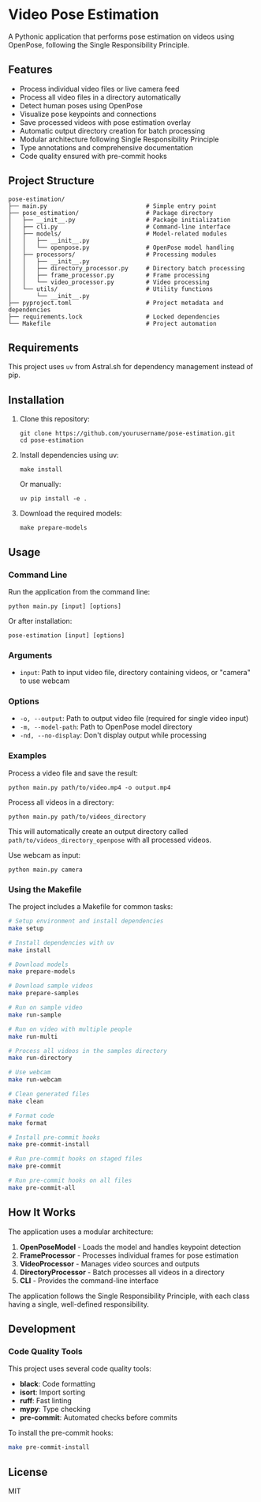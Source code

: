# Video Pose Estimation

A Pythonic application that performs pose estimation on videos using OpenPose, following the Single Responsibility Principle.

## Features

- Process individual video files or live camera feed
- Process all video files in a directory automatically
- Detect human poses using OpenPose
- Visualize pose keypoints and connections
- Save processed videos with pose estimation overlay
- Automatic output directory creation for batch processing
- Modular architecture following Single Responsibility Principle
- Type annotations and comprehensive documentation
- Code quality ensured with pre-commit hooks

## Project Structure

```
pose-estimation/
├── main.py                            # Simple entry point
├── pose_estimation/                   # Package directory
│   ├── __init__.py                    # Package initialization
│   ├── cli.py                         # Command-line interface
│   ├── models/                        # Model-related modules
│   │   ├── __init__.py
│   │   └── openpose.py                # OpenPose model handling
│   ├── processors/                    # Processing modules
│   │   ├── __init__.py
│   │   ├── directory_processor.py     # Directory batch processing
│   │   ├── frame_processor.py         # Frame processing
│   │   └── video_processor.py         # Video processing
│   └── utils/                         # Utility functions
│       └── __init__.py
├── pyproject.toml                     # Project metadata and dependencies
├── requirements.lock                  # Locked dependencies
└── Makefile                           # Project automation
```

## Requirements

This project uses `uv` from Astral.sh for dependency management instead of pip.

## Installation

1. Clone this repository:
   ```
   git clone https://github.com/yourusername/pose-estimation.git
   cd pose-estimation
   ```

2. Install dependencies using uv:
   ```
   make install
   ```

   Or manually:
   ```
   uv pip install -e .
   ```

3. Download the required models:
   ```
   make prepare-models
   ```

## Usage

### Command Line

Run the application from the command line:

```
python main.py [input] [options]
```

Or after installation:

```
pose-estimation [input] [options]
```

### Arguments

- `input`: Path to input video file, directory containing videos, or "camera" to use webcam

### Options

- `-o, --output`: Path to output video file (required for single video input)
- `-m, --model-path`: Path to OpenPose model directory
- `-nd, --no-display`: Don't display output while processing

### Examples

Process a video file and save the result:
```
python main.py path/to/video.mp4 -o output.mp4
```

Process all videos in a directory:
```
python main.py path/to/videos_directory
```
This will automatically create an output directory called `path/to/videos_directory_openpose` with all processed videos.

Use webcam as input:
```
python main.py camera
```

### Using the Makefile

The project includes a Makefile for common tasks:

```bash
# Setup environment and install dependencies
make setup

# Install dependencies with uv
make install

# Download models
make prepare-models

# Download sample videos
make prepare-samples

# Run on sample video
make run-sample

# Run on video with multiple people
make run-multi

# Process all videos in the samples directory
make run-directory

# Use webcam
make run-webcam

# Clean generated files
make clean

# Format code
make format

# Install pre-commit hooks
make pre-commit-install

# Run pre-commit hooks on staged files
make pre-commit

# Run pre-commit hooks on all files
make pre-commit-all
```

## How It Works

The application uses a modular architecture:

1. **OpenPoseModel** - Loads the model and handles keypoint detection
2. **FrameProcessor** - Processes individual frames for pose estimation
3. **VideoProcessor** - Manages video sources and outputs
4. **DirectoryProcessor** - Batch processes all videos in a directory
5. **CLI** - Provides the command-line interface

The application follows the Single Responsibility Principle, with each class having a single, well-defined responsibility.

## Development

### Code Quality Tools

This project uses several code quality tools:

- **black**: Code formatting
- **isort**: Import sorting
- **ruff**: Fast linting
- **mypy**: Type checking
- **pre-commit**: Automated checks before commits

To install the pre-commit hooks:

```bash
make pre-commit-install
```

## License

MIT
